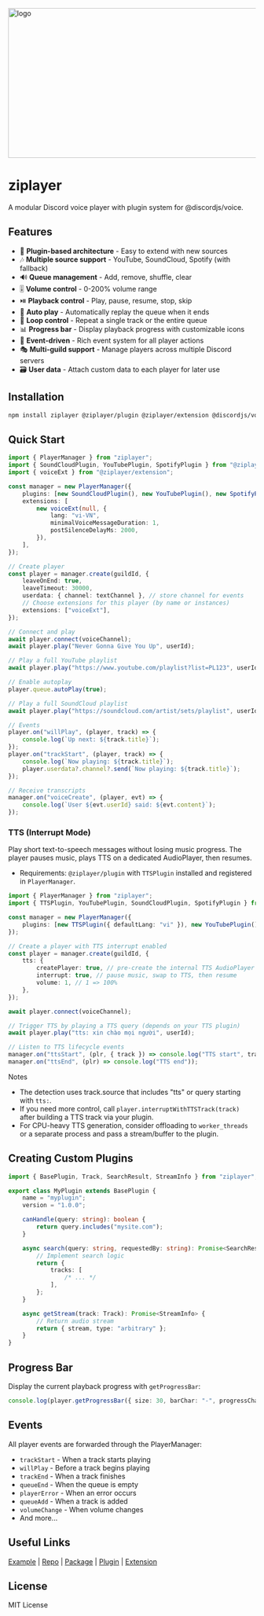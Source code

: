 <img width="1175" height="305" alt="logo" src="https://github.com/user-attachments/assets/b85a4976-ef7d-432a-9cae-36b11486ac0f" />

# ziplayer

A modular Discord voice player with plugin system for @discordjs/voice.

## Features

- 🎵 **Plugin-based architecture** - Easy to extend with new sources
- 🎶 **Multiple source support** - YouTube, SoundCloud, Spotify (with fallback)
- 🔊 **Queue management** - Add, remove, shuffle, clear
- 🎚️ **Volume control** - 0-200% volume range
- ⏯️ **Playback control** - Play, pause, resume, stop, skip
- 🔁 **Auto play** - Automatically replay the queue when it ends
- 🔂 **Loop control** - Repeat a single track or the entire queue
- 📊 **Progress bar** - Display playback progress with customizable icons
- 🔔 **Event-driven** - Rich event system for all player actions
- 🎭 **Multi-guild support** - Manage players across multiple Discord servers
- 🗃️ **User data** - Attach custom data to each player for later use

## Installation

```bash
npm install ziplayer @ziplayer/plugin @ziplayer/extension @discordjs/voice discord.js
```

## Quick Start

```typescript
import { PlayerManager } from "ziplayer";
import { SoundCloudPlugin, YouTubePlugin, SpotifyPlugin } from "@ziplayer/plugin";
import { voiceExt } from "@ziplayer/extension";

const manager = new PlayerManager({
	plugins: [new SoundCloudPlugin(), new YouTubePlugin(), new SpotifyPlugin()],
	extensions: [
		new voiceExt(null, {
			lang: "vi-VN",
			minimalVoiceMessageDuration: 1,
			postSilenceDelayMs: 2000,
		}),
	],
});

// Create player
const player = manager.create(guildId, {
	leaveOnEnd: true,
	leaveTimeout: 30000,
	userdata: { channel: textChannel }, // store channel for events
	// Choose extensions for this player (by name or instances)
	extensions: ["voiceExt"],
});

// Connect and play
await player.connect(voiceChannel);
await player.play("Never Gonna Give You Up", userId);

// Play a full YouTube playlist
await player.play("https://www.youtube.com/playlist?list=PL123", userId);

// Enable autoplay
player.queue.autoPlay(true);

// Play a full SoundCloud playlist
await player.play("https://soundcloud.com/artist/sets/playlist", userId);

// Events
player.on("willPlay", (player, track) => {
	console.log(`Up next: ${track.title}`);
});
player.on("trackStart", (player, track) => {
	console.log(`Now playing: ${track.title}`);
	player.userdata?.channel?.send(`Now playing: ${track.title}`);
});

// Receive transcripts
manager.on("voiceCreate", (player, evt) => {
	console.log(`User ${evt.userId} said: ${evt.content}`);
});
```

### TTS (Interrupt Mode)

Play short text-to-speech messages without losing music progress. The player pauses music, plays TTS on a dedicated AudioPlayer,
then resumes.

- Requirements: `@ziplayer/plugin` with `TTSPlugin` installed and registered in `PlayerManager`.

```ts
import { PlayerManager } from "ziplayer";
import { TTSPlugin, YouTubePlugin, SoundCloudPlugin, SpotifyPlugin } from "@ziplayer/plugin";

const manager = new PlayerManager({
	plugins: [new TTSPlugin({ defaultLang: "vi" }), new YouTubePlugin(), new SoundCloudPlugin(), new SpotifyPlugin()],
});

// Create a player with TTS interrupt enabled
const player = manager.create(guildId, {
	tts: {
		createPlayer: true, // pre-create the internal TTS AudioPlayer
		interrupt: true, // pause music, swap to TTS, then resume
		volume: 1, // 1 => 100%
	},
});

await player.connect(voiceChannel);

// Trigger TTS by playing a TTS query (depends on your TTS plugin)
await player.play("tts: xin chào mọi người", userId);

// Listen to TTS lifecycle events
manager.on("ttsStart", (plr, { track }) => console.log("TTS start", track?.title));
manager.on("ttsEnd", (plr) => console.log("TTS end"));
```

Notes

- The detection uses track.source that includes "tts" or query starting with `tts:`.
- If you need more control, call `player.interruptWithTTSTrack(track)` after building a TTS track via your plugin.
- For CPU-heavy TTS generation, consider offloading to `worker_threads` or a separate process and pass a stream/buffer to the
  plugin.

## Creating Custom Plugins

```typescript
import { BasePlugin, Track, SearchResult, StreamInfo } from "ziplayer";

export class MyPlugin extends BasePlugin {
	name = "myplugin";
	version = "1.0.0";

	canHandle(query: string): boolean {
		return query.includes("mysite.com");
	}

	async search(query: string, requestedBy: string): Promise<SearchResult> {
		// Implement search logic
		return {
			tracks: [
				/* ... */
			],
		};
	}

	async getStream(track: Track): Promise<StreamInfo> {
		// Return audio stream
		return { stream, type: "arbitrary" };
	}
}
```

## Progress Bar

Display the current playback progress with `getProgressBar`:

```typescript
console.log(player.getProgressBar({ size: 30, barChar: "-", progressChar: "🔘" }));
```

## Events

All player events are forwarded through the PlayerManager:

- `trackStart` - When a track starts playing
- `willPlay` - Before a track begins playing
- `trackEnd` - When a track finishes
- `queueEnd` - When the queue is empty
- `playerError` - When an error occurs
- `queueAdd` - When a track is added
- `volumeChange` - When volume changes
- And more...

## Useful Links

[Example](https://github.com/ZiProject/ZiPlayer/tree/main/examples) | [Repo](https://github.com/ZiProject/ZiPlayer) |
[Package](https://www.npmjs.com/package/ziplayer) | [Plugin](https://www.npmjs.com/package/@ziplayer/plugin) |
[Extension](https://www.npmjs.com/package/@ziplayer/extension)

## License

MIT License
